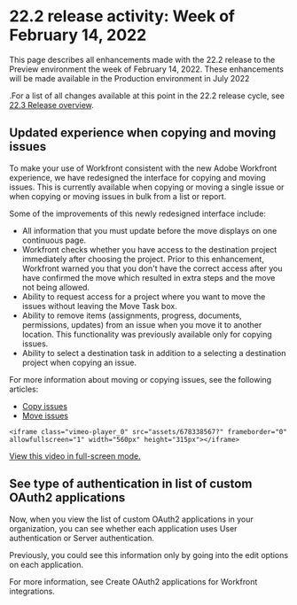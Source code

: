 

# 22.2 release activity:&nbsp;Week of February 14, 2022

This page describes all enhancements made with the 22.2 release to the Preview environment the week of February 14, 2022. These enhancements will be made available in the Production environment in July 2022

<!--
<MadCap:conditionalText data-mc-conditions="QuicksilverOrClassic.Draft mode">
the week of April 4, 2022
</MadCap:conditionalText>
-->

.For a list of all changes available at this point in the 22.2 release cycle, see [22.3 Release overview](../../../product-announcements/product-releases/22.3-release-activity/22-3-release-overview.md).

## Updated experience when copying and moving issues

To make your use of Workfront consistent with the new Adobe Workfront experience, we have redesigned the interface for copying and moving issues. This is currently available when copying or moving a single issue or when copying or moving issues in bulk from a list or report.

Some of the improvements of this newly redesigned interface include:

* All information that you must update before the move displays on one continuous page.
* Workfront checks whether you have access to the destination project immediately after choosing the project. Prior to this enhancement, Workfront warned you that you don't have the correct access after you have confirmed the move which resulted in extra steps and the move not being allowed.
* Ability to request access for a project where you want to move the issues without leaving the Move Task box.
* Ability to remove items (assignments, progress, documents, permissions, updates) from an issue when you move it to another location. This functionality was previously available only for copying issues.
* Ability to select a destination task in addition to a selecting a destination project when copying an issue.

For more information about moving or copying issues, see the following articles:

* [Copy issues](../../../manage-work/issues/manage-issues/copy-issues.md) 
* [Move issues](../../../manage-work/issues/manage-issues/move-issues.md)

```<iframe class="vimeo-player_0" src="assets/678338567?" frameborder="0" allowfullscreen="1" width="560px" height="315px"></iframe>```

[View this video in full-screen mode.](https://vimeo.com/678338567/3b91b6d37e)

## See type of authentication in list of custom OAuth2 applications

Now, when you view the list of custom OAuth2 applications in your organization, you can see whether each application uses User authentication or Server authentication.

Previously, you could see this information only by going into the edit options on each application.

For more information, see Create OAuth2 applications for Workfront integrations.
